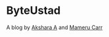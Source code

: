 # ByteUstad

A blog by [Akshara A](https://github.com/akshara-a) and [Mameru Carr](https://github.com/mameru-carr)
